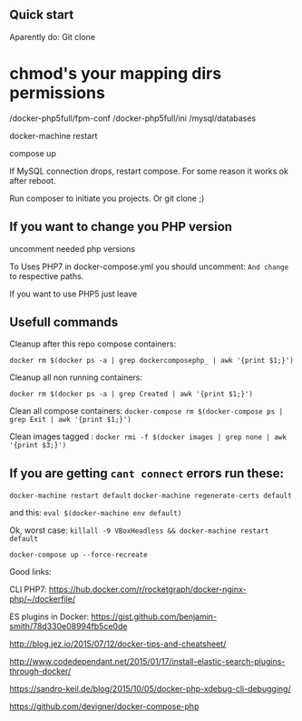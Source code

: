 Quick start
-----------

Aparently do: Git clone


chmod's your mapping dirs permissions
=====================================

/docker-php5full/fpm-conf
/docker-php5full/ini
/mysql/databases


docker-machine restart



compose up

If MySQL connection drops, restart compose. For some reason it works ok after reboot.

Run composer to initiate you projects. Or git clone ;)

If you want to change you PHP version
-------------------------------------

uncomment needed php versions

To Uses PHP7 in docker-compose.yml you should uncomment: ``
And change `` to respective paths. 

If you want to use PHP5 just leave

Usefull commands
----------------

Cleanup after this repo compose containers:

`docker rm $(docker ps -a | grep dockercomposephp_ | awk '{print $1;}')`

Cleanup all non running containers:

`docker rm $(docker ps -a | grep Created | awk '{print $1;}')`


Clean all compose containers:
`docker-compose rm $(docker-compose ps | grep Exit | awk '{print $1;}')`

Clean images tagged <none>:
`docker rmi -f $(docker images | grep none | awk '{print $3;}')`

If you are getting `cant connect` errors run these:
-----------------------------------------
`docker-machine restart default`
`docker-machine regenerate-certs default`

and this:
`eval $(docker-machine env default)`

Ok, worst case:
`killall -9 VBoxHeadless && docker-machine restart default`

`docker-compose up --force-recreate`

Good links:

CLI PHP7: https://hub.docker.com/r/rocketgraph/docker-nginx-php/~/dockerfile/

ES plugins in Docker: https://gist.github.com/benjamin-smith/78d330e08994fb5ce0de

http://blog.jez.io/2015/07/12/docker-tips-and-cheatsheet/

http://www.codedependant.net/2015/01/17/install-elastic-search-plugins-through-docker/

https://sandro-keil.de/blog/2015/10/05/docker-php-xdebug-cli-debugging/

https://github.com/devigner/docker-compose-php
